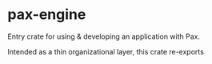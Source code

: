# pax-engine

Entry crate for using & developing an application with Pax.  

Intended as a thin organizational layer, this crate re-exports 